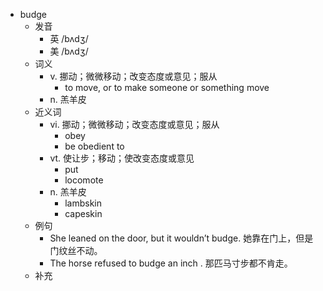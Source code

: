 - budge
  - 发音
    - 英 /bʌdʒ/
    - 美 /bʌdʒ/
  - 词义
    - v. 挪动；微微移动；改变态度或意见；服从
      - to move, or to make someone or something move
    - n. 羔羊皮
  - 近义词
    - vi. 挪动；微微移动；改变态度或意见；服从
      - obey
      - be obedient to
    - vt. 使让步；移动；使改变态度或意见
      - put
      - locomote
    - n. 羔羊皮
      - lambskin
      - capeskin
  - 例句
    - She leaned on the door, but it wouldn’t budge. 她靠在门上，但是门纹丝不动。
    - The horse refused to budge an inch . 那匹马寸步都不肯走。
  - 补充
